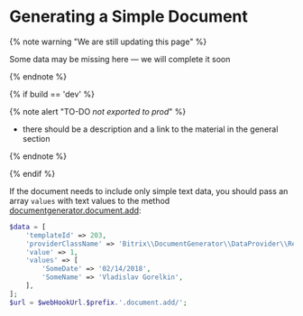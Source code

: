 # Generating a Simple Document 

{% note warning "We are still updating this page" %}

Some data may be missing here — we will complete it soon

{% endnote %}

{% if build == 'dev' %}

{% note alert "TO-DO _not exported to prod_" %}

- there should be a description and a link to the material in the general section

{% endnote %}

{% endif %}

If the document needs to include only simple text data, you should pass an array `values` with text values to the method [documentgenerator.document.add](../document-generator-document-add.md):

```php
$data = [
    'templateId' => 203,
    'providerClassName' => 'Bitrix\\DocumentGenerator\\DataProvider\\Rest',
    'value' => 1,
    'values' => [
        'SomeDate' => '02/14/2018',
        'SomeName' => 'Vladislav Gorelkin',
    ],
];
$url = $webHookUrl.$prefix.'.document.add/';
```
